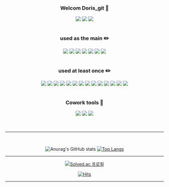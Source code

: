 <div align="center">

### Welcom Doris_git :mag_right:

</div>

<div align="center">
<a href="https://devdoris.tistory.com/" target="_blank"><img src="https://img.shields.io/badge/devdoris.tistory.com-b2b1ba?style=flat&logo=Bloglovin&logoColor=white "/></a>
<a href="https://www.instagram.com/sss_hunnn" target="_blank"><img src="https://img.shields.io/badge/Instagram-E4405F?style=flat&logo=Instagram&logoColor=white "/></a>
<a href="cnf101219@gamil.com" target="_blank"><img src="https://img.shields.io/badge/cnf101219@gamil.com-EA4335?style=flat&logo=Gmail&logoColor=white "/></a>
</div>

<br>
<div align="center">

### used as the main :pencil2:

</div>
<div align="center">
<img src="https://img.shields.io/badge/Java-007396?style=flat&logo=Java&logoColor=white "/>
<img src="https://img.shields.io/badge/Python-3776AB?style=flat&logo=Python&logoColor=white "/>
<img src="https://img.shields.io/badge/Spring%20Boot-6DB33F?style=flat&logo=Spring%20Boot&logoColor=white "/>
<img src="https://img.shields.io/badge/React-61DAFB?style=flat&logo=React&logoColor=white "/>
<img src="https://img.shields.io/badge/Amazon%20AWS-232F3E?style=flat&logo=Amazon%20AWS&logoColor=white "/>
<img src="https://img.shields.io/badge/Amazon%20RDS-00758F?style=flat&logo=Amazon%20RDS&logoColor=white "/>
<img src="https://img.shields.io/badge/MySQL-4479A1?style=flat&logo=MySQL&logoColor=white "/>
</div>

<br>
<div align="center">

### used at least once :pencil2:

</div>
<div align="center">
<img src="https://img.shields.io/badge/JavaScript-F7DF1E?style=flat&logo=JavaScript&logoColor=white "/>
<img src="https://img.shields.io/badge/Node.js-339933?style=flat&logo=Node.js&logoColor=white "/>
<img src="https://img.shields.io/badge/Express-000000?style=flat&logo=Express&logoColor=white "/>
<img src="https://img.shields.io/badge/PM2-2B037A?style=flat&logo=PM2&logoColor=white "/>
<img src="https://img.shields.io/badge/Amazon%20S3-569A31?style=flat&logo=Amazon%20S3&logoColor=white "/>
<img src="https://img.shields.io/badge/MongoDB-4EA94B?style=flat&logo=MongoDB&logoColor=white "/>
<img src="https://img.shields.io/badge/JSP-007396?style=flat&logo=Java&logoColor=white "/>
<img src="https://img.shields.io/badge/Redis-DC382D?style=flat&logo=Redis&logoColor=white "/>
<img src="https://img.shields.io/badge/Jenkins-D24939?style=flat&logo=Jenkins&logoColor=white "/>
<img src="https://img.shields.io/badge/C++-00599C?style=flat&logo=C++&logoColor=white "/>
<img src="https://img.shields.io/badge/HTML5-E34F26?style=flat&logo=HTML5&logoColor=white "/>
<img src="https://img.shields.io/badge/CSS3-1572B6?style=flat&logo=CSS3&logoColor=white "/>
<img src="https://img.shields.io/badge/Jupyter-F37626?style=flat&logo=Jupyter&logoColor=white "/>
<img src="https://img.shields.io/badge/pandas-150458?style=flat&logo=pandas&logoColor=white "/>
</div>

<br>

<div align="center">

### Cowork tools :raised_hands:

</div>
<div align="center">
<a><img src="https://img.shields.io/badge/GitHub-181717?style=flat&logo=GitHub&logoColor=white "/></a>
<img src="https://img.shields.io/badge/Postman-FF6C37?style=flat&logo=Postman&logoColor=white "/>
<img src="https://img.shields.io/badge/Notion-000000?style=flat&logo=Notion&logoColor=white "/>
</div>

<br>
<br>

----------------------------------------------------------------------------------

<br>
<div align="center">

![Anurag's GitHub stats](https://github-readme-stats.vercel.app/api?username=seonghunhan&show_icons=true&theme=graywhite)
[![Top Langs](https://github-readme-stats.vercel.app/api/top-langs/?username=seonghunhan&layout=compact)](https://github.com/seonghunhan/github-readme-stats)

</div>

----------------------------------------------------------------------------------

<div align="center">

[![Solved.ac
프로필](http://mazassumnida.wtf/api/v2/generate_badge?boj=hsh931212)](https://solved.ac/hsh931212)

</div>
<div align="center">

[![Hits](https://hits.seeyoufarm.com/api/count/incr/badge.svg?url=https%3A%2F%2Fgithub.com%2Fseonghunhan&count_bg=%2379C83D&title_bg=%23555555&icon=&icon_color=%23E7E7E7&title=hits&edge_flat=false)](https://hits.seeyoufarm.com)
</div>

--------------------------------------------------------------------------------------





